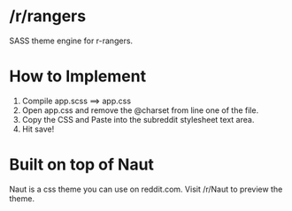 /r/rangers
===============

SASS theme engine for r-rangers.

How to Implement
===============

  1. Compile app.scss ==> app.css
  2. Open app.css and remove the @charset from line one of the file.
  3. Copy the CSS and Paste into the subreddit stylesheet text area.
  4. Hit save!


Built on top of Naut
===============

Naut is a css theme you can use on reddit.com. Visit /r/Naut to preview the theme.
